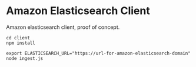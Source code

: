 # Amazon Elasticsearch Client

Amazon elasticsearch client, proof of concept.

```
cd client
npm install

export ELASTICSEARCH_URL="https://url-for-amazon-elasticsearch-domain"
node ingest.js
```